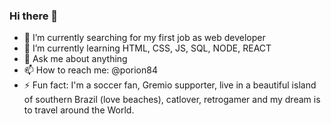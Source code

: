 ### Hi there 👋


- 🔭 I’m currently searching for my first job as web developer
- 🌱 I’m currently learning HTML, CSS, JS, SQL, NODE, REACT
- 💬 Ask me about anything
- 📫 How to reach me: @porion84
- ⚡ Fun fact: I'm a soccer fan, Gremio supporter, live in a beautiful island of southern Brazil (love beaches), catlover, retrogamer and my dream is to travel around the World.
